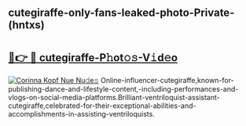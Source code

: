 ## cutegiraffe-only-fans​-leaked-photo​-Private-(hntxs)


# <h2><a href="https://mediaupload.pro?title=cutegiraffe&ref=git">🔗👉 🔴 cutegiraffe-P𝚑ot𝚘𝚜-V𝚒d𝚎o</a></h2>

[![Corinna Kopf Nue Nu𝚍e𝚜](https://i.imgur.com/0qMVB7G.gif)](https://mediaupload.pro?title=cutegiraffe&ref=git)
Online-influencer-cutegiraffe,known-for-publishing-dance-and-lifestyle-content,-including-performances-and-vlogs-on-social-media-platforms.Brilliant-ventriloquist-assistant-cutegiraffe,celebrated-for-their-exceptional-abilities-and-accomplishments-in-assisting-ventriloquists.  